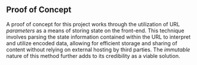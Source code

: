 ## Proof of Concept

A proof of concept for this project works through the utilization of URL _parameters_ as a means of storing state on the front-end. This technique involves parsing the state information contained within the URL to interpret and utilize encoded data, allowing for efficient storage and sharing of content without relying on external hosting by third parties. The _immutable_ nature of this method further adds to its credibility as a viable solution.




